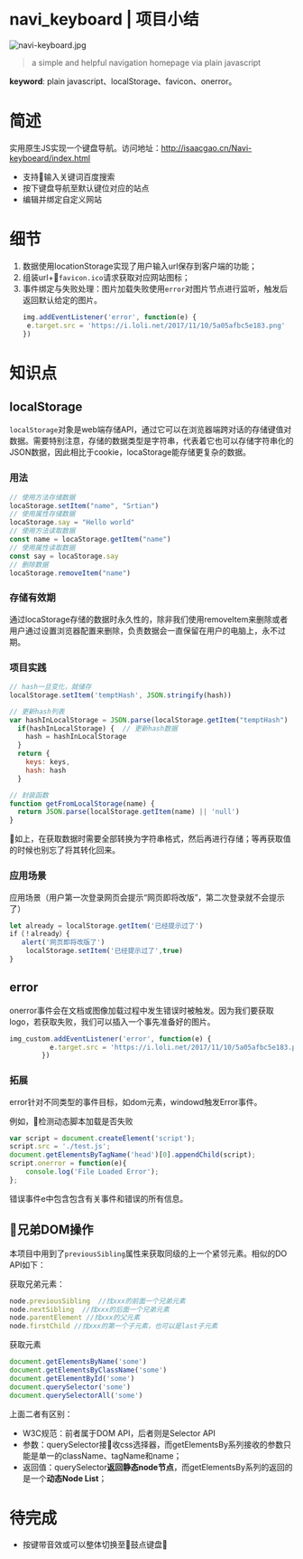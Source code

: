 # navi_keyboard | 项目小结

![navi-keyboard.jpg](https://i.loli.net/2018/10/13/5bc208bfd42a9.jpg)

> a simple and helpful navigation homepage via plain javascript

**keyword**: plain javascript、localStorage、favicon、onerror。

# 简述

实用原生JS实现一个键盘导航。访问地址：http://isaacgao.cn/Navi-keyboeard/index.html
- 支持输入关键词百度搜索
- 按下键盘导航至默认键位对应的站点
- 编辑并绑定自定义网站

# 细节
1. 数据使用locationStorage实现了用户输入url保存到客户端的功能；
2. 组装url+`favicon.ico`请求获取对应网站图标；
3. 事件绑定与失败处理：图片加载失败使用`error`对图片节点进行监听，触发后返回默认给定的图片。
   ```javascript
   img.addEventListener('error', function(e) {
    e.target.src = 'https://i.loli.net/2017/11/10/5a05afbc5e183.png'
   })
   ```
# 知识点

## localStorage

`localStorage`对象是web端存储API，通过它可以在浏览器端跨对话的存储键值对数据。需要特别注意，存储的数据类型是字符串，代表着它也可以存储字符串化的JSON数据，因此相比于cookie，locaStorage能存储更复杂的数据。

### 用法

```javascript
// 使用方法存储数据
locaStorage.setItem("name", "Srtian")
// 使用属性存储数据
locaStorage.say = "Hello world"
// 使用方法读取数据
const name = locaStorage.getItem("name")
// 使用属性读取数据
const say = locaStorage.say
// 删除数据
locaStorage.removeItem("name")
```

### 存储有效期

通过locaStorage存储的数据时永久性的，除非我们使用removeItem来删除或者用户通过设置浏览器配置来删除，负责数据会一直保留在用户的电脑上，永不过期。

###  项目实践

```javascript
// hash一旦变化，就储存 
localStorage.setItem('temptHash', JSON.stringify(hash))

// 更新hash列表
var hashInLocalStorage = JSON.parse(localStorage.getItem("temptHash") || 'null')
  if(hashInLocalStorage) {  // 更新hash数据
    hash = hashInLocalStorage
  }
  return {
    keys: keys,
    hash: hash
  }

// 封装函数
function getFromLocalStorage(name) {
  return JSON.parse(localStorage.getItem(name) || 'null')
}
```

如上，在获取数据时需要全部转换为字符串格式，然后再进行存储；等再获取值的时候也别忘了将其转化回来。

### 应用场景

应用场景（用户第一次登录网页会提示“网页即将改版”，第二次登录就不会提示了）

```javascript
let already = localStorage.getItem('已经提示过了')
if（！already）{
   alert('网页即将改版了')
    localStorage.setItem('已经提示过了',true)
}
```

## error

onerror事件会在文档或图像加载过程中发生错误时被触发。因为我们要获取logo，若获取失败，我们可以插入一个事先准备好的图片。

```javascript
img_custom.addEventListener('error', function(e) {
          e.target.src = 'https://i.loli.net/2017/11/10/5a05afbc5e183.png'
        })
```

### 拓展

error针对不同类型的事件目标，如dom元素，windowd触发Error事件。

例如，检测动态脚本加载是否失败
```javascript
var script = document.createElement('script');
script.src = './test.js';
document.getElementsByTagName('head')[0].appendChild(script);
script.onerror = function(e){
    console.log('File Loaded Error');
};
```
错误事件e中包含包含有关事件和错误的所有信息。

## 兄弟DOM操作

本项目中用到了`previousSibling`属性来获取同级的上一个紧邻元素。相似的DO API如下：

获取兄弟元素：

```javascript
node.previousSibling  //找xxx的前面一个兄弟元素
node.nextSibling  //找xxx的后面一个兄弟元素
node.parentElement //找xxx的父元素
node.firstChild //找xxx的第一个子元素，也可以是last子元素
```

获取元素

```javascript
document.getElementsByName('some')
document.getElementsByClassName('some')
document.getElementById('some')
document.querySelector('some')
document.querySelectorAll('some')
```

上面二者有区别：
- W3C规范：前者属于DOM API，后者则是Selector API
- 参数：querySelector接收css选择器，而getElementsBy系列接收的参数只能是单一的className、tagName和name；
- 返回值：querySelector**返回静态node节点**，而getElementsBy系列的返回的是一个**动态Node List**；

# 待完成

- 按键带音效或可以整体切换至鼓点键盘 